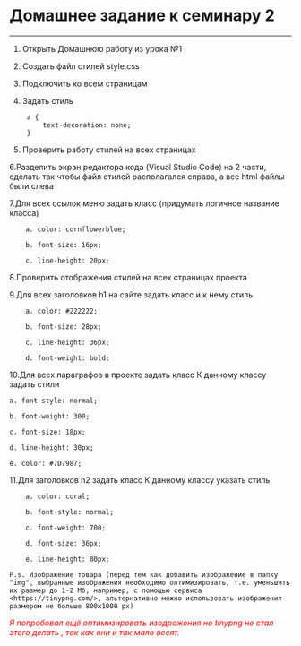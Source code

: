 # Домашнее задание к семинару 2
---

1. Открыть Домашнюю работу из урока №1

2. Создать файл стилей style.css

3. Подключить ко всем страницам

4. Задать стиль 

        a {
            text-decoration: none;
        }
5. Проверить работу стилей на всех страницах

6.Разделить экран редактора кода (Visual Studio Code) на 2 части, сделать так чтобы файл стилей располагался справа, а все html файлы были слева

7.Для всех ссылок меню задать класс (придумать логичное название класса)


        a. color: cornflowerblue;

        b. font-size: 16px;

        c. line-height: 20px;

8.Проверить отображения стилей на всех страницах проекта

9.Для всех заголовков h1 на сайте задать класс и к нему стиль 

        a. color: #222222; 

        b. font-size: 28px; 

        c. line-height: 36px; 

        d. font-weight: bold;

10.Для всех параграфов в проекте задать класс
К данному классу задать стили

    a. font-style: normal; 
    
    b. font-weight: 300; 
    
    c. font-size: 18px; 
    
    d. line-height: 30px; 
    
    e. color: #7D7987;

11.Для заголовков h2 задать класс
К данному классу указать стиль 

        a. color: coral; 

        b. font-style: normal; 

        c. font-weight: 700; 

        d. font-size: 36px; 

        e. line-height: 80px;       

    P.s. Изображение товара (перед тем как добавить изображение в папку "img", выбранные изображения необходимо оптимизировать, т.е. уменьшить их размер до 1-2 Мб, например, с помощью сервиса <https://tinypng.com/>, альтернативно можно использовать изображения размером не больше 800x1000 px)

<span style="color:red">*Я попробовал ещё оптимизировать изодражения но tinypng не стал этого делать , так как они и так мало весят.*</span>